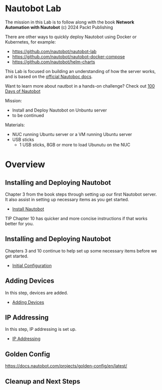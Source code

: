 # Nautobot Lab
The mission in this Lab is to follow along with the book **Network Automation with Nautobot** (c) 2024 Packt Publishing

There are other ways to quickly deploy Nautobot using Docker or Kubernetes, for example:
- https://github.com/nautobot/nautobot-lab
- https://github.com/nautobot/nautobot-docker-compose
- https://github.com/nautobot/helm-charts

This Lab is focused on building an understanding of how the server works, and is based on the [official Nautoboc docs](https://docs.nautobot.com/projects/core/en/stable/installation).

Want to learn more about nautbot in a hands-on challenge? Check out [100 Days of Nautobot](https://networktocode.com/blog/2025-01-17-100-days-of-nautobot/)

Mission:
- Install and Deploy Nautobot on Unbuntu server
- to be continued

Materials:
- NUC running Ubuntu server or a VM running Ubuntu server
- USB sticks
  - 1 USB sticks, 8GB or more to load Ubunutu on the NUC

# Overview
## Installing and Deploying Nautobot
Chapter 3 from the book steps through setting up our first Nautobot server. It also assist in setting up necessary items as you get started.
- [Install Nautobot](1_Install_Nautobot.md)

TIP Chapter 10 has quicker and more concise instructions if that works better for you.

## Installing and Deploying Nautobot
Chapters 3 and 10 continue to help set up some necessary items before we get started.
- [Initial Configuration](2_Initial_Configuration.md)

## Adding Devices
In this step, devices are added.
- [Adding Devices](3_Adding_Devices.md)

## IP Addressing
In this step, IP addressing is set up.
- [IP Addressing](4_IP_Addressing.md)

## Golden Config
https://docs.nautobot.com/projects/golden-config/en/latest/

## Cleanup and Next Steps
